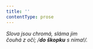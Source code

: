 ```yaml
---
title: ''
contentType: prose
---
```


<section>

_Slova jsou chromá, sláma jim  
čouhá z očí; /**do škopku** s nima!/._

</section>
